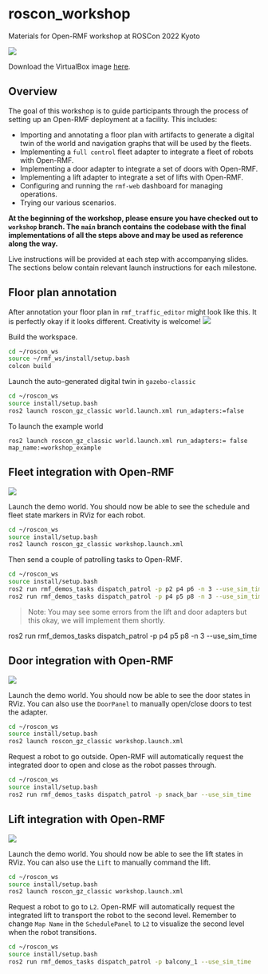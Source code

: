 
# roscon_workshop
Materials for Open-RMF workshop at ROSCon 2022 Kyoto

![](docs/workshop.png)

Download the VirtualBox image [here](https://drive.google.com/drive/u/1/folders/1KirG3CNn5-LB2XUos5_len-exWbbJJaf).

## Overview
The goal of this workshop is to guide participants through the process of
setting up an Open-RMF deployment at a facility. This includes:
* Importing and annotating a floor plan with artifacts to generate a digital twin of the world and navigation graphs that will be used by the fleets.
* Implementing a `full control` fleet adapter to integrate a fleet of robots with Open-RMF.
* Implementing a door adapter to integrate a set of doors with Open-RMF.
* Implementing a lift adapter to integrate a set of lifts with Open-RMF.
* Configuring and running the `rmf-web` dashboard for managing operations.
* Trying our various scenarios.

**At the beginning of the workshop, please ensure you have checked out to `workshop` branch.
The `main` branch contains the codebase with the final implementations of all the steps above and may be used as reference along the way.**

Live instructions will be provided at each step with accompanying slides.
The sections below contain relevant launch instructions for each milestone.

## Floor plan annotation
After annotation your floor plan in `rmf_traffic_editor` might look like this.
It is perfectly okay if it looks different. Creativity is welcome!
![](docs/example_annotation.png)

Build the workspace.
```bash
cd ~/roscon_ws
source ~/rmf_ws/install/setup.bash
colcon build
```

Launch the auto-generated digital twin in `gazebo-classic`
```bash
cd ~/roscon_ws
source install/setup.bash
ros2 launch roscon_gz_classic world.launch.xml run_adapters:=false
```

To launch the example world
```
ros2 launch roscon_gz_classic world.launch.xml run_adapters:= false map_name:=workshop_example
```

## Fleet integration with Open-RMF
![](docs/test_fleet_adapter.png)

Launch the demo world. You should now be able to see the schedule and fleet
state markers in RViz for each robot.
```bash
cd ~/roscon_ws
source install/setup.bash
ros2 launch roscon_gz_classic workshop.launch.xml
```
Then send a couple of patrolling tasks to Open-RMF.
```bash
cd ~/roscon_ws
source install/setup.bash
ros2 run rmf_demos_tasks dispatch_patrol -p p2 p4 p6 -n 3 --use_sim_time
ros2 run rmf_demos_tasks dispatch_patrol -p p4 p5 p8 -n 3 --use_sim_time
```
> Note: You may see some errors from the lift and door adapters but this okay,
we will implement them shortly.

ros2 run rmf_demos_tasks dispatch_patrol -p p4 p5 p8 -n 3 --use_sim_time

## Door integration with Open-RMF
![](docs/test_door_adapter.png)

Launch the demo world. You should now be able to see the door states in RViz.
You can also use the `DoorPanel` to manually open/close doors to test the
adapter.
```bash
cd ~/roscon_ws
source install/setup.bash
ros2 launch roscon_gz_classic workshop.launch.xml
```

Request a robot to go outside. Open-RMF will automatically request the integrated
door to open and close as the robot passes through.
```bash
cd ~/roscon_ws
source install/setup.bash
ros2 run rmf_demos_tasks dispatch_patrol -p snack_bar --use_sim_time
```

## Lift integration with Open-RMF
![](docs/test_lift_adapter.png)

Launch the demo world. You should now be able to see the lift states in RViz.
You can also use the `Lift` to manually command the lift.
```bash
cd ~/roscon_ws
source install/setup.bash
ros2 launch roscon_gz_classic workshop.launch.xml
```

Request a robot to go to `L2`. Open-RMF will automatically request the integrated
lift to transport the robot to the second level. Remember to change
`Map Name` in the `SchedulePanel` to `L2` to visualize the second level when
the robot transitions.
```bash
cd ~/roscon_ws
source install/setup.bash
ros2 run rmf_demos_tasks dispatch_patrol -p balcony_1 --use_sim_time
```
